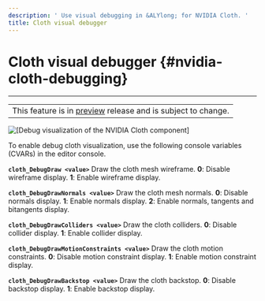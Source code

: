 ```yaml
---
description: ' Use visual debugging in &ALYlong; for NVIDIA Cloth. '
title: Cloth visual debugger
---
```

# Cloth visual debugger {#nvidia-cloth-debugging}


****

|  |
| --- |
| This feature is in [preview](/docs/userguide/ly-glos-chap#preview) release and is subject to change\.  |

![\[Debug visualization of the NVIDIA Cloth component\]](/images/userguide/physx/cloth/ui-cloth-component-debug-1.23.png)

To enable debug cloth visualization, use the following console variables \(CVARs\) in the editor console\.

**`cloth_DebugDraw <value>`**
Draw the cloth mesh wireframe\.
**0**: Disable wireframe display\.
**1**: Enable wireframe display\.

**`cloth_DebugDrawNormals <value>`**
Draw the cloth mesh normals\.
**0**: Disable normals display\.
**1**: Enable normals display\.
**2**: Enable normals, tangents and bitangents display\.

**`cloth_DebugDrawColliders <value>`**
Draw the cloth colliders\.
**0**: Disable collider display\.
**1**: Enable collider display\.

**`cloth_DebugDrawMotionConstraints <value>`**
Draw the cloth motion constraints\.
**0**: Disable motion constraint display\.
**1**: Enable motion constraint display\.

**`cloth_DebugDrawBackstop <value>`**
Draw the cloth backstop\.
**0**: Disable backstop display\.
**1**: Enable backstop display\.